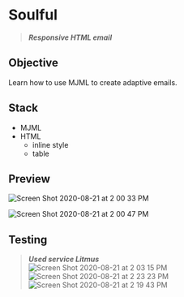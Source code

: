 # Soulful

> ***Responsive HTML email***


## Objective
Learn how to use MJML to create adaptive emails.

## Stack 

- MJML
- HTML 
     + inline style
     + table 



## Preview

![Screen Shot 2020-08-21 at 2 00 33 PM](https://user-images.githubusercontent.com/55539864/90883578-c52f8400-e3b6-11ea-959f-056cf5e0bef5.png)

![Screen Shot 2020-08-21 at 2 00 47 PM](https://user-images.githubusercontent.com/55539864/90883584-c791de00-e3b6-11ea-9c1d-5b058fa7d184.png)


## Testing

 > ***Used service Litmus***  
 ![Screen Shot 2020-08-21 at 2 03 15 PM](https://user-images.githubusercontent.com/55539864/90884806-16d90e00-e3b9-11ea-8907-47f65b13bc96.png)
 ![Screen Shot 2020-08-21 at 2 23 23 PM](https://user-images.githubusercontent.com/55539864/90885242-e6de3a80-e3b9-11ea-820d-5a0addfe9352.png)
 ![Screen Shot 2020-08-21 at 2 19 43 PM](https://user-images.githubusercontent.com/55539864/90884994-746d5a80-e3b9-11ea-8cd9-fae2228c6de1.png)
